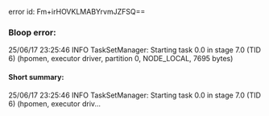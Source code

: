 error id: Fm+irHOVKLMABYrvmJZFSQ==
### Bloop error:

25/06/17 23:25:46 INFO TaskSetManager: Starting task 0.0 in stage 7.0 (TID 6) (hpomen, executor driver, partition 0, NODE_LOCAL, 7695 bytes)
#### Short summary: 

25/06/17 23:25:46 INFO TaskSetManager: Starting task 0.0 in stage 7.0 (TID 6) (hpomen, executor driv...